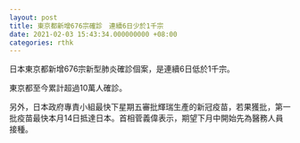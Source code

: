 ```yaml
---
layout: post
title: 東京都新增676宗確診　連續6日少於1千宗
date: 2021-02-03 15:43:34.000000000 +08:00
categories: rthk
---
```


日本東京都新增676宗新型肺炎確診個案，是連續6日低於1千宗。

東京都至今累計超過10萬人確診。

另外，日本政府專責小組最快下星期五審批輝瑞生產的新冠疫苗，若果獲批，第一批疫苗最快本月14日抵達日本。首相菅義偉表示，期望下月中開始先為醫務人員接種。
